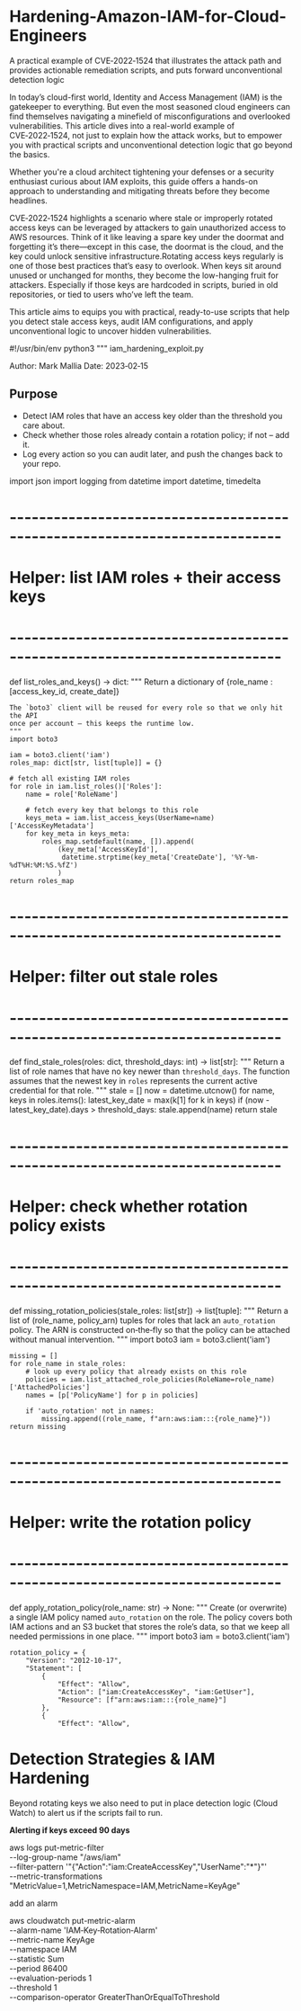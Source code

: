 # Hardening-Amazon-IAM-for-Cloud-Engineers
A practical example of CVE‑2022‑1524 that illustrates the attack path and provides actionable remediation scripts, and puts forward unconventional detection logic

In today’s cloud-first world, Identity and Access Management (IAM) is the gatekeeper to everything. But even the most seasoned cloud engineers can find themselves navigating a minefield of misconfigurations and overlooked vulnerabilities. This article dives into a real-world example of CVE‑2022‑1524, not just to explain how the attack works, but to empower you with practical scripts and unconventional detection logic that go beyond the basics.

Whether you're a cloud architect tightening your defenses or a security enthusiast curious about IAM exploits, this guide offers a hands-on approach to understanding and mitigating threats before they become headlines.

CVE‑2022‑1524 highlights a scenario where stale or improperly rotated access keys can be leveraged by attackers to gain unauthorized access to AWS resources. Think of it like leaving a spare key under the doormat and forgetting it’s there—except in this case, the doormat is the cloud, and the key could unlock sensitive infrastructure.Rotating access keys regularly is one of those best practices that’s easy to overlook. When keys sit around unused or unchanged for months, they become the low-hanging fruit for attackers. Especially if those keys are hardcoded in scripts, buried in old repositories, or tied to users who’ve left the team.

This article aims to equips you with practical, ready-to-use scripts that help you detect stale access keys, audit IAM configurations, and apply unconventional logic to uncover hidden vulnerabilities.

#!/usr/bin/env python3
"""
iam_hardening_exploit.py

Author:   Mark Mallia
Date:     2023‑02‑15

Purpose
-------
* Detect IAM roles that have an access key older than the threshold you care about.  
* Check whether those roles already contain a rotation policy; if not – add it.  
* Log every action so you can audit later, and push the changes back to your repo.

import json
import logging
from datetime import datetime, timedelta

# --------------------------------------------------------------------------- #
#  Helper: list IAM roles + their access keys
# --------------------------------------------------------------------------- #
def list_roles_and_keys() -> dict:
    """
    Return a dictionary of {role_name : [access_key_id, create_date]}

    The `boto3` client will be reused for every role so that we only hit the API
    once per account – this keeps the runtime low.
    """
    import boto3

    iam = boto3.client('iam')
    roles_map: dict[str, list[tuple]] = {}

    # fetch all existing IAM roles
    for role in iam.list_roles()['Roles']:
        name = role['RoleName']

        # fetch every key that belongs to this role
        keys_meta = iam.list_access_keys(UserName=name)['AccessKeyMetadata']
        for key_meta in keys_meta:
            roles_map.setdefault(name, []).append(
                (key_meta['AccessKeyId'],
                 datetime.strptime(key_meta['CreateDate'], '%Y-%m-%dT%H:%M:%S.%fZ')
                )
    return roles_map

# --------------------------------------------------------------------------- #
#  Helper: filter out stale roles
# --------------------------------------------------------------------------- #
def find_stale_roles(roles: dict, threshold_days: int) -> list[str]:
    """
    Return a list of role names that have no key newer than `threshold_days`.
    The function assumes that the newest key in `roles` represents the current
    active credential for that role.
    """
    stale = []
    now = datetime.utcnow()
    for name, keys in roles.items():
        latest_key_date = max(k[1] for k in keys)
        if (now - latest_key_date).days > threshold_days:
            stale.append(name)
    return stale

# --------------------------------------------------------------------------- #
# Helper: check whether rotation policy exists
# --------------------------------------------------------------------------- #
def missing_rotation_policies(stale_roles: list[str]) -> list[tuple]:
    """
    Return a list of (role_name, policy_arn) tuples for roles that lack an
    `auto_rotation` policy.  The ARN is constructed on‑the‑fly so that the
    policy can be attached without manual intervention.
    """
    import boto3
    iam = boto3.client('iam')

    missing = []
    for role_name in stale_roles:
        # look up every policy that already exists on this role
        policies = iam.list_attached_role_policies(RoleName=role_name)['AttachedPolicies']
        names = [p['PolicyName'] for p in policies]

        if 'auto_rotation' not in names:
            missing.append((role_name, f"arn:aws:iam:::{role_name}"))
    return missing

# --------------------------------------------------------------------------- #
#  Helper: write the rotation policy
# --------------------------------------------------------------------------- #
def apply_rotation_policy(role_name: str) -> None:
    """
    Create (or overwrite) a single IAM policy named `auto_rotation` on the role.
    The policy covers both IAM actions and an S3 bucket that stores the role’s data,
    so that we keep all needed permissions in one place.
    """
    import boto3
    iam = boto3.client('iam')

    rotation_policy = {
        "Version": "2012-10-17",
        "Statement": [
            {
                "Effect": "Allow",
                "Action": ["iam:CreateAccessKey", "iam:GetUser"],
                "Resource": [f"arn:aws:iam:::{role_name}"]
            },
            {
                "Effect": "Allow",

# Detection Strategies & IAM Hardening

Beyond rotating keys we also need to put in place detection logic (Cloud Watch) to alert us if the scripts fail to run. 

**Alerting if keys exceed 90 days** 

aws logs put-metric-filter \
  --log-group-name "/aws/iam" \
  --filter-pattern '"{\"Action\":\"iam:CreateAccessKey\",\"UserName\":\"*\"}"' \
  --metric-transformations "MetricValue=1,MetricNamespace=IAM,MetricName=KeyAge"


add an alarm 

aws cloudwatch put-metric-alarm \
  --alarm-name 'IAM‑Key‑Rotation‑Alarm' \
  --metric-name KeyAge \
  --namespace IAM \
  --statistic Sum \
  --period 86400 \
  --evaluation-periods 1 \
  --threshold 1 \
  --comparison-operator GreaterThanOrEqualToThreshold



              
